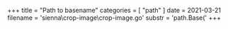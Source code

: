 +++
title = "Path to basename"
categories = [ "path" ]
date = 2021-03-21
filename = 'sienna\crop-image\crop-image.go'
substr = 'path.Base('
+++
